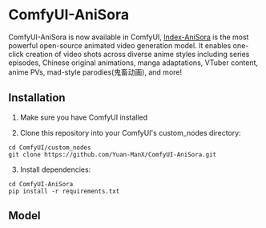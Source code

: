 # ComfyUI-AniSora

ComfyUI-AniSora is now available in ComfyUI, [Index-AniSora](https://github.com/bilibili/Index-anisora) is the most powerful open-source animated video generation model. It enables one-click creation of video shots across diverse anime styles including series episodes, Chinese original animations, manga adaptations, VTuber content, anime PVs, mad-style parodies(鬼畜动画), and more!



## Installation

1. Make sure you have ComfyUI installed

2. Clone this repository into your ComfyUI's custom_nodes directory:
```
cd ComfyUI/custom_nodes
git clone https://github.com/Yuan-ManX/ComfyUI-AniSora.git
```

3. Install dependencies:
```
cd ComfyUI-AniSora
pip install -r requirements.txt
```


## Model

